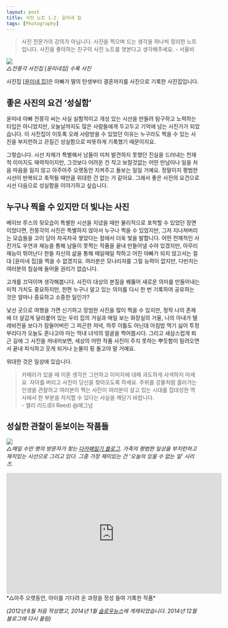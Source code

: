 ```yaml
---
layout: post
title: 사진 노트 1-2. 윤미네 집
tags: [Photography] 
---
```


> 사진 전문가의 강의가 아닙니다. 사진을 찍으며 드는 생각을 하나씩 정리한 노트입니다. 사진을 좋아하는 친구의 사진 노트를 엿본다고 생각해주세요. - 서울비

![](https://farm8.staticflickr.com/7498/15977940095_3133be0df3.jpg)   
*△전몽각 사진집 [윤미네집] 수록 사진*


<div id="toc"><p class="toc_title"></p></div>

사진집 [[윤미네 집]](http://www.aladin.co.kr/shop/wproduct.aspx?ISBN=8993818088)은 아빠가 딸의 탄생부터 결혼까지를 사진으로 기록한 사진집입니다.

## 좋은 사진의 요건 ‘성실함’

윤미네 아빠 전몽각 씨는 사실 실험적이고 개성 있는 시선을 만들려 탐구하고 노력하는 타입은 아니었지만, 오늘날까지도 많은 사람들에게 두고두고 기억에 남는 사진가가 되었습니다. 이 사진집이 이토록 오래 사랑받을 수 있었던 이유는 누구라도 찍을 수 있는 사진을 부지런하고 끈질긴 성실함으로 따뜻하게 기록했기 때문이지요.

그렇습니다. 시선 자체가 특별해서 남들이 미처 발견하지 못했던 진실을 드러내는 천재적 이미지도 매력적이지만, 그것보다 어려운 건 작고 보잘것없는 어떤 만남이나 일을 처음 마음을 잃지 않고 아주아주 오랫동안 지켜주고 돌보는 일일 거예요. 정말이지 평범한 시선이 반복되고 축적될 때만큼 위대한 건 없는 거 같아요. 그래서 좋은 사진의 요건으로 시선 다음으로 성실함을 이야기하고 싶습니다.

## 누구나 찍을 수 있지만 더 빛나는 사진

베이브 루스의 뒷모습이 특별한 시선을 지녔을 때만 물리적으로 포착할 수 있었던 장면이었다면, 전몽각의 사진은 특별하지 않아서 누구나 찍을 수 있었지만, 그저 지나쳐버리는 모습들을 고이 담아 차곡차곡 쌓았다는 점에서 더욱 빛을 발합니다. 어떤 천재적인 사진가도 우연과 재능을 통해 남들이 못찍는 작품을 끝내 만들어낼 수야 있겠지만, 아무리 재능이 뛰어난다 한들 자신의 삶을 통해 매일매일 착하고 어진 아빠가 되지 않고서는 절대 [윤미네 집]을 찍을 수 없겠지요. 여러분은 모나리자를 그릴 능력이 없지만, 다빈치는 여러분의 침실에 들어올 권리가 없습니다.

고개를 끄덕이며 생각해봅니다. 사진이 대상의 본질을 꿰뚫어 새로운 의미를 만들어내는 미적 가치도 중요하지만, 한편 누구나 알고 있는 의미를 다시 한 번 기록하여 공유하는 것은 얼마나 중요하고 소중한 일인가?

낯선 곳으로 여행을 가면 신기하고 장엄한 사진을 많이 찍을 수 있지만, 정작 나의 존재에 더 살갑게 달라붙어 있는 우리 집의 거실과 매일 보는 화장실의 거울, 나의 아내가 텔레비전을 보다가 잠들어버린 그 피곤한 저녁, 하루 이틀도 아닌데 아침밥 먹기 싫어 투정부리다가 오늘도 혼나고야 마는 막내 녀석의 얼굴을 찍어봅시다. 그리고 새삼스럽게 퇴근 길에 그 사진을 꺼내어보면, 세상의 어떤 작품 사진이 주지 못하는 뿌듯함이 밀려오면서 끝내 피식하고 웃게 되거나 눈물이 핑 돌고야 말 거예요.

위대한 것은 일상에 있습니다.

> 카메라가 있을 때 이론 생각은 그만하고 이미지에 대해 과도하게 사색하지 마세요. 자아를 버리고 사진이 당신을 찾아오도록 하세요. 주위를 강물처럼 흘러가는 인생을 관찰하고 여러분이 찍는 사진이 여러분이 살고 있는 시대를 집대성한 역사에서 한 부분을 차지할 수 있다는 사실을 깨닫기 바랍니다.   
\- 엘리 리드(Eli Reed) @매그넘 

## 성실한 관찰이 돋보이는 작품들

![](https://farm8.staticflickr.com/7495/15790600288_07bdd6d720.jpg)   
*△매일 수만 명의 방문자가 찾는 [다카페일기 블로그](http://dacafe.petit.cc/). 가족의 평범한 일상을 부지런하고 재치있는 시선으로 그리고 있다. 그중 가장 재미있는 건 ‘오늘의 있을 수 없는 일’ 시리즈.*

<iframe width="560" height="315" src="http://www.youtube.com/embed/nKnfjdEPLJ0?rel=0" frameborder="0" allowfullscreen></iframe>   
*△아주 오랫동안, 아이를 기다려 온 과정을 정성 들여 기록한 작품*

*(2012년 6월 처음 작성했고, 2014년 1월 [슬로우뉴스](http://slownews.kr/18254)에 게재되었습니다. 2014년 12월 블로그에 다시 올림)*
